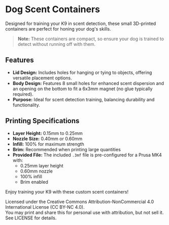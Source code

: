 # Dog Scent Containers

Designed for training your K9 in scent detection, these small 3D-printed containers are perfect for honing your dog's skills.  

> **Note:** These containers are compact, so ensure your dog is trained to detect without running off with them.

## Features
- **Lid Design:** Includes holes for hanging or tying to objects, offering versatile placement options.
- **Body Design:** Features 8 small holes for enhanced scent dispersion and an opening on the bottom to fit a 6x3mm magnet (no glue typically required).
- **Purpose:** Ideal for scent detection training, balancing durability and functionality.

## Printing Specifications
- **Layer Height:** 0.15mm to 0.25mm
- **Nozzle Size:** 0.40mm or 0.60mm
- **Infill:** 100% for maximum strength
- **Brim:** Recommended when printing large quantities
- **Provided File:** The included `.3mf` file is pre-configured for a Prusa MK4 with:
  - 0.25mm layer height
  - 0.60mm nozzle
  - 100% infill
  - Brim enabled

Enjoy training your K9 with these custom scent containers!

Licensed under the Creative Commons Attribution-NonCommercial 4.0 International License (CC BY-NC 4.0).  
You may print and share this for personal use with attribution, but not sell it. See LICENSE for details.
